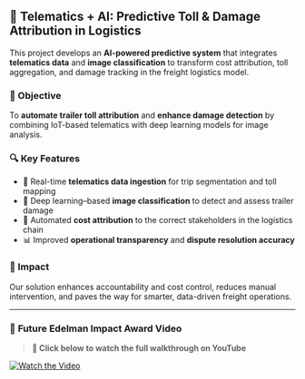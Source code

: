 ## 🚛 Telematics + AI: Predictive Toll & Damage Attribution in Logistics

This project develops an **AI-powered predictive system** that integrates **telematics data** and **image classification** to transform cost attribution, toll aggregation, and damage tracking in the freight logistics model.

### 📌 Objective
To **automate trailer toll attribution** and **enhance damage detection** by combining IoT-based telematics with deep learning models for image analysis.

### 🔍 Key Features
- 📡 Real-time **telematics data ingestion** for trip segmentation and toll mapping  
- 🧠 Deep learning–based **image classification** to detect and assess trailer damage  
- 🔗 Automated **cost attribution** to the correct stakeholders in the logistics chain  
- 📊 Improved **operational transparency** and **dispute resolution accuracy**

### 🎯 Impact
Our solution enhances accountability and cost control, reduces manual intervention, and paves the way for smarter, data-driven freight operations.

---

### 🔮 **Future Edelman Impact Award Video**

> **🔗 Click below to watch the full walkthrough on YouTube**

[![Watch the Video](https://i.postimg.cc/kGJSPHHW/Capture.jpg)](https://www.youtube.com/watch?v=La1AOvXXJeg&t=6s)
